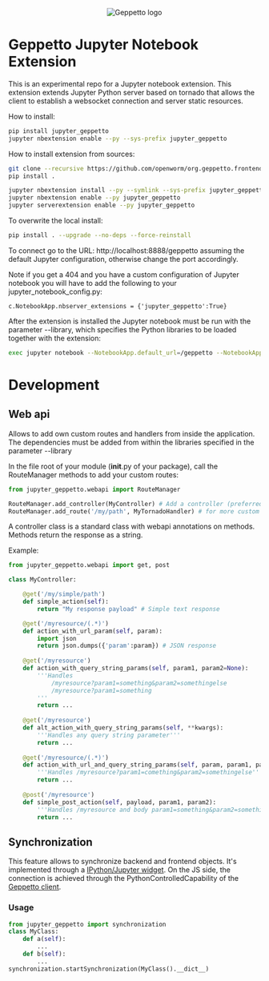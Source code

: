 <p align="center">
  <img src="https://dl.dropboxusercontent.com/u/7538688/geppetto%20logo.png?dl=1" alt="Geppetto logo"/>
</p>

# Geppetto Jupyter Notebook Extension
This is an experimental repo for a Jupyter notebook extension. This extension extends Jupyter Python server based on tornado that allows the client to establish a websocket connection and server static resources.

How to install:
```bash
pip install jupyter_geppetto
jupyter nbextension enable --py --sys-prefix jupyter_geppetto
```

How to install extension from sources:
```bash
git clone --recursive https://github.com/openworm/org.geppetto.frontend.jupyter.git
pip install .

jupyter nbextension install --py --symlink --sys-prefix jupyter_geppetto
jupyter nbextension enable --py jupyter_geppetto
jupyter serverextension enable --py jupyter_geppetto
```
To overwrite the local install:
```bash
pip install . --upgrade --no-deps --force-reinstall
```

To connect go to the URL:
http://localhost:8888/geppetto
assuming the default Jupyter configuration, otherwise change the port accordingly.

Note if you get a 404 and you have a custom configuration of Jupyter notebook you will have to add the following to your jupyter_notebook_config.py:
```
c.NotebookApp.nbserver_extensions = {'jupyter_geppetto':True}
```

After the extension is installed the Jupyter notebook must be run with the parameter --library, which specifies the 
Python libraries to be loaded together with the extension:
```bash
exec jupyter notebook --NotebookApp.default_url=/geppetto --NotebookApp.token='' --library=nwb_explore
```


# Development 
## Web api
Allows to add own custom routes and handlers from inside the application.
The dependencies must be added from within the libraries specified in the parameter --library

In the file root of your module (__init__.py of your package), call the RouteManager methods to add your custom routes:
```python
from jupyter_geppetto.webapi import RouteManager

RouteManager.add_controller(MyController) # Add a controller (preferred way for http requests)
RouteManager.add_route('/my/path', MyTornadoHandler) # for more custom control
```

A controller class is a standard class with webapi annotations on methods.
Methods return the response as a string.

Example:
```python
from jupyter_geppetto.webapi import get, post

class MyController:

    @get('/my/simple/path')
    def simple_action(self):
        return "My response payload" # Simple text response

    @get('/myresource/(.*)')
    def action_with_url_param(self, param):
        import json
        return json.dumps({'param':param}) # JSON response
    
    @get('/myresource')
    def action_with_query_string_params(self, param1, param2=None):
        '''Handles 
            /myresource?param1=something&param2=somethingelse
            /myresource?param1=something
        '''
        return ...   
    
    @get('/myresource')
    def alt_action_with_query_string_params(self, **kwargs):
        '''Handles any query string parameter'''
        return ...   
        
    @get('/myresource/(.*)')
    def action_with_url_and_query_string_params(self, param, param1, param2):
        '''Handles /myresource?param1=comething&param2=somethingelse'''
        return ... 
        
    @post('/myresource')
    def simple_post_action(self, payload, param1, param2):
        '''Handles /myresource and body param1=something&param2=somethingelse'''
        return ... 
```
## Synchronization
This feature allows to synchronize backend and frontend objects.
It's implemented through a [IPython/Jupyter widget](https://ipywidgets.readthedocs.io/en/stable/examples/Widget%20Basics.html).
On the JS side, the connection is achieved through the PythonControlledCapability of the [Geppetto client](https://github.com/openworm/geppetto-client/).

 
### Usage
```python
from jupyter_geppetto import synchronization
class MyClass:
    def a(self):
        ...
    def b(self):
        ...
synchronization.startSynchronization(MyClass().__dict__)

```
